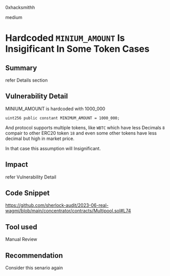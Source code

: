 0xhacksmithh

medium

# Hardcoded `MINIUM_AMOUNT` Is Insigificant In Some Token Cases

## Summary
refer Details section
## Vulnerability Detail
MINIUM_AMOUNT is hardcoded with 1000_000
```solidity
uint256 public constant MINIMUM_AMOUNT = 1000_000;
```
And protocol supports multiple tokens, like `WBTC` which have less Decimals `8` compair to other ERC20 token `18` and even some other tokens have less decimal but high in market price.

In that case this assumption will Insignificant.

## Impact
refer  Vulnerability Detail
## Code Snippet
https://github.com/sherlock-audit/2023-06-real-wagmi/blob/main/concentrator/contracts/Multipool.sol#L74
## Tool used

Manual Review

## Recommendation
Consider this senario again